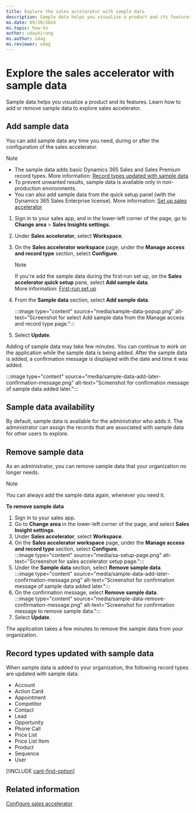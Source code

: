 ```yaml
---
title: Explore the sales accelerator with sample data
description: Sample data helps you visualize a product and its features. Learn how to add or remove sample data to explore sales accelerator.
ms.date: 09/20/2024
ms.topic: how-to
author: udaykirang
ms.author: udag
ms.reviewer: udag
---
```

# Explore the sales accelerator with sample data 

Sample data helps you visualize a product and its features. Learn how to add or remove sample data to explore sales accelerator.

## Add sample data

You can add sample data any time you need, during or after the configuration of the sales accelerator.  

> [!NOTE]
> - The sample data adds basic Dynamics 365 Sales and Sales Premium record types. More information: [Record types updated with sample data](#record-types-updated-with-sample-data)  
> - To prevent unwanted results, sample data is available only in non-production environments.  
> - You can also add sample data from the quick setup panel (with the Dynamics 365 Sales Enterprise license). More information: [Set up sales accelerator](digital-selling-sales-accelerator.md#set-up-sales-accelerator)

1. Sign in to your sales app, and in the lower-left corner of the page, go to **Change area** > **Sales Insights settings**.
1. Under **Sales accelerator**, select **Workspace**.  
1. On the **Sales accelerator workspace** page, under the **Manage access and record type** section, select **Configure**.  
    >[!NOTE]
    >If you're add the sample data during the first-run set up, on the **Sales accelerator quick setup** pane, select **Add sample data**.  
    >More information: [First-run set up](enable-configure-sales-accelerator.md#first-run-set-up)

1. From the **Sample data** section, select **Add sample data**.  

    :::image type="content" source="media/sample-data-popup.png" alt-text="Screenshot for select Add sample data from the Manage access and record type page.":::

1. Select **Update**.  

Adding of sample data may take few minutes. You can continue to work on the application while the sample data is being added. After the sample data is added, a confirmation message is displayed with the date and time it was added.

:::image type="content" source="media/sample-data-add-later-confirmation-message.png" alt-text="Screenshot for confirmation message of sample data added later.":::

## Sample data availability

By default, sample data is available for the administrator who adds it. The administrator can assign the records that are associated with sample data for other users to explore.

## Remove sample data

As an administrator, you can remove sample data that your organization no longer needs.

>[!NOTE]
>You can always add the sample data again, whenever you need it.

**To remove sample data**

1. Sign in to your sales app.  
1. Go to **Change area** in the lower-left corner of the page, and select **Sales Insight settings**.  
1. Under **Sales accelerator**, select **Workspace**.  
1. On the **Sales accelerator workspace** page, under the **Manage access and record type** section, select **Configure**.  
    :::image type="content" source="media/sa-setup-page.png" alt-text="Screenshot for sales accelerator setup page.":::  
1. Under the **Sample data** section, select **Remove sample data**.  
    :::image type="content" source="media/sample-data-add-later-confirmation-message.png" alt-text="Screenshot for confirmation message of sample data added later.":::  
1. On the confirmation message, select **Remove sample data**.  
    :::image type="content" source="media/sample-data-remove-confirmation-message.png" alt-text="Screenshot for confirmation message to remove sample data.":::  
1. Select **Update**.  

The application takes a few minutes to remove the sample data from your organization.

## Record types updated with sample data

When sample data is added to your organization, the following record types are updated with sample data:

- Account
- Action Card
- Appointment
- Competitor
- Contact
- Lead
- Opportunity
- Phone Call
- Price List
- Price List Item
- Product
- Sequence
- User

[!INCLUDE [cant-find-option](../includes/cant-find-option.md)]

## Related information

[Configure sales accelerator](enable-configure-sales-accelerator.md)
